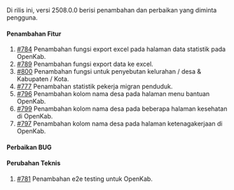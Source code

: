 Di rilis ini, versi 2508.0.0 berisi penambahan dan perbaikan yang diminta pengguna.

#### Penambahan Fitur

1. [#784](https://github.com/OpenSID/OpenKab/issues/784) Penambahan fungsi export excel pada halaman data statistik pada OpenKab.
2. [#789](https://github.com/OpenSID/OpenKab/issues/789) Penambahan fungsi export data ke excel.
3. [#800](https://github.com/OpenSID/OpenKab/issues/800) Penambahan fungsi untuk penyebutan kelurahan / desa & Kabupaten / Kota.
4. [#777](https://github.com/OpenSID/OpenKab/issues/777) Penambahan statistik pekerja migran penduduk.
5. [#796](https://github.com/OpenSID/OpenKab/issues/796) Penambahan kolom nama desa pada halaman menu bantuan OpenKab.
6. [#799](https://github.com/OpenSID/OpenKab/issues/799) Penambahan kolom nama desa pada beberapa halaman kesehatan di OpenKab.
7. [#797](https://github.com/OpenSID/OpenKab/issues/797) Penambahan kolom nama desa pada halaman ketenagakerjaan di OpenKab.


#### Perbaikan BUG



#### Perubahan Teknis

1. [#781](https://github.com/OpenSID/OpenKab/issues/781) Penambahan e2e testing untuk OpenKab.